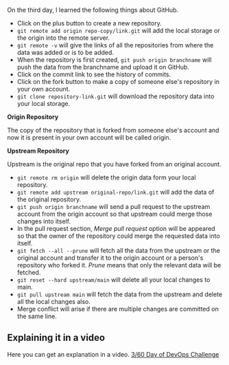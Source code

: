 On the third day, I learned the following things about GitHub.

- Click on the plus button to create a new repository.
- `git remote add origin repo-copy/link.git` will add the local storage or the origin into the remote server.
- `git remote -v` will give the links of all the repositories from where the data was added or is to be added.
- When the repository is first created, `git push origin branchname` will push the data from the branchname and upload it on GitHub.
- Click on the commit link to see the history of commits.
- Click on the fork button to make a copy of someone else's repository in your own account.
- `git clone repository-link.git` will download the repository data into your local storage.

**Origin Repository**

The copy of the repository that is forked from someone else's account and now it is present in your own account will be called origin.

**Upstream Repository**

Upstream is the original repo that you have forked from an original account.

- `git remote rm origin` will delete the origin data form your local repository.
- `git remote add upstream original-repo/link.git` will add the data of the original repository.
- `git push origin branchname` will send a pull request to the upstream account from the origin account so that upstream could merge those changes into itself.
- In the pull request section, *Merge pull request* option will be appeared so that the owner of the repository could merge the requested data into itself.
- `git fetch --all --prune` will fetch all the data from the upstream or the original account and transfer it to the origin account or a person's repository who forked it. *Prune* means that only the relevant data will be fetched.
- `git reset --hard upstream/main` will delete all your local changes to main. 
- `git pull upstream main` will fetch the data from the upstream and delete all the local changes also.
- Merge conflict will arise if there are multiple changes are committed on the same line.

## **Explaining it in a video**

Here you can get an explanation in a video. [3/60 Day of DevOps Challenge](https://www.youtube.com/watch?v=EX31ny6PQgY&list=PLptbpfKzsc3BtEki4tHQm5Xmpj8w1_JlM&index=2)